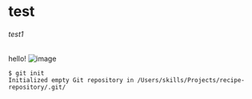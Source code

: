 # test
###### test1
hello!
![image](https://github.com/user-attachments/assets/a0849387-de29-438a-9245-e52ef1a3dc67)
```
$ git init
Initialized empty Git repository in /Users/skills/Projects/recipe-repository/.git/
```
